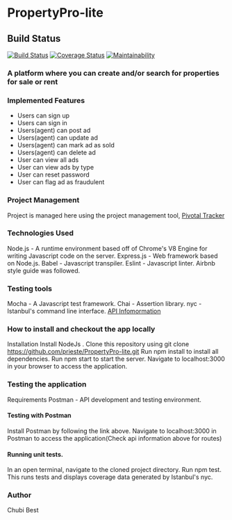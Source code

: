 # PropertyPro-lite
## Build Status
[![Build Status](https://travis-ci.com/prieste/PropertyPro-lite.svg?branch=master)](https://travis-ci.com/prieste/PropertyPro-lite)
[![Coverage Status](https://coveralls.io/repos/github/prieste/PropertyPro-lite/badge.svg)](https://coveralls.io/github/prieste/PropertyPro-lite)
[![Maintainability](https://api.codeclimate.com/v1/badges/3c89d7225a973f345f52/maintainability)](https://codeclimate.com/github/prieste/PropertyPro-lite/maintainability)
### A platform where you can create and/or search for properties for sale or rent

    
### Implemented Features
- Users can sign up
- Users can sign in
- Users(agent) can post ad
- Users(agent) can update ad
- Users(agent) can mark ad as sold
- Users(agent) can delete ad
- User can view all ads
- User can view ads by type
- User can reset password
- User can flag ad as fraudulent

### Project Management
Project is managed here using the project management tool, 
[Pivotal Tracker](https://www.pivotaltracker.com/n/projects/2354202)

### Technologies Used
Node.js - A runtime environment based off of Chrome's V8 Engine for writing Javascript code on the server.
Express.js - Web framework based on Node.js.
Babel - Javascript transpiler.
Eslint - Javascript linter.
Airbnb style guide was followed.

### Testing tools
Mocha - A Javascript test framework.
Chai - Assertion library.
nyc - Istanbul's command line interface.
[API Infomormation](https://ppl-best.herokuapp.com/docs/)

### How to install and checkout the app locally
Installation
Install NodeJs .
Clone this repository using git clone https://github.com/prieste/PropertyPro-lite.git
Run npm install to install all dependencies.
Run npm start to start the server.
Navigate to localhost:3000 in your browser to access the application.

### Testing the application
Requirements
Postman - API development and testing environment.

#### Testing with Postman
Install Postman by following the link above.
Navigate to localhost:3000 in Postman to access the application(Check api information above for routes)

#### Running unit tests.
In an open terminal, navigate to the cloned project directory.
Run npm test. This runs tests and displays coverage data generated by Istanbul's nyc.

### Author
Chubi Best
